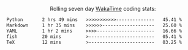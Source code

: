 <p align="center">Rolling seven day <a href="https://wakatime.com/@syrkis"/>WakaTime</a> coding stats:</p>
<!--START_SECTION:waka-->

```txt
Python       2 hrs 49 mins   >>>>>>>>>>>--------------   45.41 %
Markdown     1 hr 35 mins    >>>>>>-------------------   25.60 %
YAML         1 hr 2 mins     >>>>---------------------   16.66 %
fish         20 mins         >------------------------   05.41 %
TeX          12 mins         >------------------------   03.25 %
```

<!--END_SECTION:waka-->
